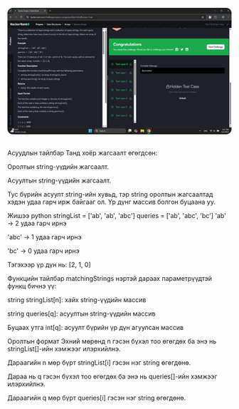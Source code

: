 <p align="center">
  <img src="/images/40 bodlogo 5.png" alt="Project Logo" style="width:800px; border-radius:12px; margin-bottom:16px;">
</p>
Асуудлын тайлбар
Танд хоёр жагсаалт өгөгдсөн:

Оролтын string-үүдийн жагсаалт.

Асуултын string-үүдийн жагсаалт.

Тус бүрийн асуулт string-ийн хувьд, тэр string оролтын жагсаалтад хэдэн удаа гарч ирж байгааг ол. Үр дүнг массив болгон буцаана уу.

Жишээ
python
stringList = ['ab', 'ab', 'abc']
queries = ['ab', 'abc', 'bc']
'ab' → 2 удаа гарч ирнэ

'abc' → 1 удаа гарч ирнэ

'bc' → 0 удаа гарч ирнэ

Тэгэхээр үр дүн нь: [2, 1, 0]

Функцийн тайлбар
matchingStrings нэртэй дараах параметрүүдтэй функц бичнэ үү:

string stringList[n]: хайх string-үүдийн массив

string queries[q]: асуултын string-үүдийн массив

Буцаах утга
int[q]: асуулт бүрийн үр дүн агуулсан массив

Оролтын формат
Эхний мөрөнд n гэсэн бүхэл тоо өгөгдөх ба энэ нь stringList[]-ийн хэмжээг илэрхийлнэ.

Дараагийн n мөр бүрт stringList[i] гэсэн нэг string өгөгдөнө.

Дараа нь q гэсэн бүхэл тоо өгөгдөх ба энэ нь queries[]-ийн хэмжээг илэрхийлнэ.

Дараагийн q мөр бүрт queries[i] гэсэн нэг string өгөгдөнө.
